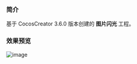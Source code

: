 ### 简介
基于 CocosCreator 3.6.0 版本创建的 **图片闪光** 工程。

### 效果预览
![image](../../../gif/202202/2022022402.gif)